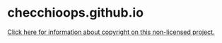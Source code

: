 # checchioops.github.io

[Click here for information about copyright on this non-licensed project.](https://choosealicense.com/no-permission/)
